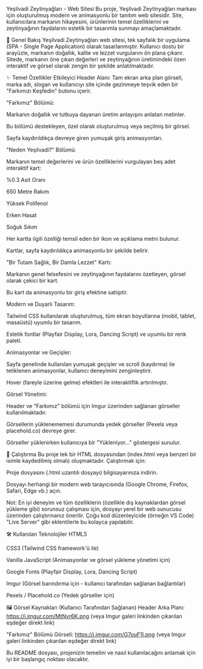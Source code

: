 Yeşilvadi Zeytinyağları - Web Sitesi
Bu proje, Yeşilvadi Zeytinyağları markası için oluşturulmuş modern ve animasyonlu bir tanıtım web sitesidir. Site, kullanıcılara markanın hikayesini, ürünlerinin temel özelliklerini ve zeytinyağının faydalarını estetik bir tasarımla sunmayı amaçlamaktadır.

📜 Genel Bakış
Yeşilvadi Zeytinyağları web sitesi, tek sayfalık bir uygulama (SPA - Single Page Application) olarak tasarlanmıştır. Kullanıcı dostu bir arayüzle, markanın doğallık, kalite ve lezzet vurgularını ön plana çıkarır. Sitede, markanın öne çıkan değerleri ve zeytinyağının üretimindeki özen interaktif ve görsel olarak zengin bir şekilde anlatılmaktadır.

✨ Temel Özellikler
Etkileyici Header Alanı: Tam ekran arka plan görseli, marka adı, slogan ve kullanıcıyı site içinde gezinmeye teşvik eden bir "Farkımızı Keşfedin" butonu içerir.

"Farkımız" Bölümü:

Markanın doğallık ve tutkuya dayanan üretim anlayışını anlatan metinler.

Bu bölümü destekleyen, özel olarak oluşturulmuş veya seçilmiş bir görsel.

Sayfa kaydırıldıkça devreye giren yumuşak giriş animasyonları.

"Neden Yeşilvadi?" Bölümü:

Markanın temel değerlerini ve ürün özelliklerini vurgulayan beş adet interaktif kart:

%0.3 Asit Oranı

650 Metre Rakım

Yüksek Polifenol

Erken Hasat

Soğuk Sıkım

Her kartta ilgili özelliği temsil eden bir ikon ve açıklama metni bulunur.

Kartlar, sayfa kaydırıldıkça animasyonlu bir şekilde belirir.

"Bir Tutam Sağlık, Bir Damla Lezzet" Kartı:

Markanın genel felsefesini ve zeytinyağının faydalarını özetleyen, görsel olarak çekici bir kart.

Bu kart da animasyonlu bir giriş efektine sahiptir.

Modern ve Duyarlı Tasarım:

Tailwind CSS kullanılarak oluşturulmuş, tüm ekran boyutlarına (mobil, tablet, masaüstü) uyumlu bir tasarım.

Estetik fontlar (Playfair Display, Lora, Dancing Script) ve uyumlu bir renk paleti.

Animasyonlar ve Geçişler:

Sayfa genelinde kullanılan yumuşak geçişler ve scroll (kaydırma) ile tetiklenen animasyonlar, kullanıcı deneyimini zenginleştirir.

Hover (fareyle üzerine gelme) efektleri ile interaktiflik artırılmıştır.

Görsel Yönetimi:

Header ve "Farkımız" bölümü için Imgur üzerinden sağlanan görseller kullanılmaktadır.

Görsellerin yüklenememesi durumunda yedek görseller (Pexels veya placehold.co) devreye girer.

Görseller yüklenirken kullanıcıya bir "Yükleniyor..." göstergesi sunulur.

🚀 Çalıştırma
Bu proje tek bir HTML dosyasından (index.html veya benzeri bir isimle kaydedilmiş olmalı) oluşmaktadır. Çalıştırmak için:

Proje dosyasını (.html uzantılı dosyayı) bilgisayarınıza indirin.

Dosyayı herhangi bir modern web tarayıcısında (Google Chrome, Firefox, Safari, Edge vb.) açın.

Not: En iyi deneyim ve tüm özelliklerin (özellikle dış kaynaklardan görsel yükleme gibi) sorunsuz çalışması için, dosyayı yerel bir web sunucusu üzerinden çalıştırmanız önerilir. Çoğu kod düzenleyicide (örneğin VS Code) "Live Server" gibi eklentilerle bu kolayca yapılabilir.

🛠️ Kullanılan Teknolojiler
HTML5

CSS3 (Tailwind CSS framework'ü ile)

Vanilla JavaScript (Animasyonlar ve görsel yükleme yönetimi için)

Google Fonts (Playfair Display, Lora, Dancing Script)

Imgur (Görsel barındırma için - kullanıcı tarafından sağlanan bağlantılar)

Pexels / Placehold.co (Yedek görseller için)

🖼️ Görsel Kaynakları (Kullanıcı Tarafından Sağlanan)
Header Arka Planı: https://i.imgur.com/MtNvr6K.png (veya Imgur galeri linkinden çıkarılan eşdeğer direkt link)

"Farkımız" Bölümü Görseli: https://i.imgur.com/G7ouF1I.png (veya Imgur galeri linkinden çıkarılan eşdeğer direkt link)

Bu README dosyası, projenizin temelini ve nasıl kullanılacağını anlamak için iyi bir başlangıç noktası olacaktır.
